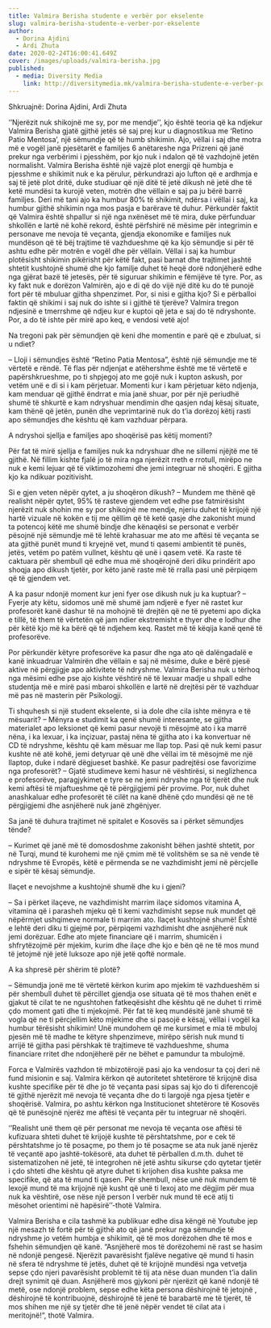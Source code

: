 ```yaml
---
title: Valmira Berisha studente e verbër por ekselente
slug: valmira-berisha-studente-e-verber-por-ekselente
author:
  - Dorina Ajdini
  - Ardi Zhuta
date: 2020-02-24T16:00:41.649Z
cover: /images/uploads/valmira-berisha.jpg
published:
  - media: Diversity Media
    link: http://diversitymedia.mk/valmira-berisha-studente-e-verber-por-ekselente/
---
```


Shkruajnë: Dorina Ajdini, Ardi Zhuta

‘’Njerëzit nuk shikojnë me sy, por me mendje’’, kjo është teoria që ka ndjekur Valmira Berisha gjatë gjithë jetës së saj prej kur u diagnostikua me ‘Retino Patio Mentosa’, një sëmundje që të humb shikimin. Ajo, vëllai i saj dhe motra më e vogël janë pjesëtarët e familjes 6 anëtareshe nga Prizreni që janë prekur nga verbërimi i pjesshëm, por kjo nuk i ndalon që të vazhdojnë jetën normalisht. Valmira Berisha është një vajzë plot energji që humbja e pjesshme e shikimit nuk e ka përulur, përkundrazi ajo lufton që e ardhmja e saj të jetë plot dritë, duke studiuar që një ditë të jetë dikush në jetë dhe të ketë mundësi ta kurojë veten, motrën dhe vëllain e saj pa ju bërë barrë familjes. Deri më tani ajo ka humbur 80% të shikimit, ndërsa i vëllai i saj, ka humbur gjithë shikimin nga mos pasja e barërave të duhur.
Përkundër faktit që Valmira është shpallur si një nga nxënëset më të mira, duke përfunduar shkollën e lartë në kohë rekord, është përfshirë në mësime për integrimin e personave me nevoja të veçanta, gjendja ekonomike e familjes nuk mundëson që të bëj trajtime të vazhdueshme që ka kjo sëmundje si për të ashtu edhe për motrën e vogël dhe për vëllain. Vëllai i saj ka humbur plotësisht shikimin pikërisht për këtë fakt, pasi barnat dhe trajtimet jashtë shtetit kushtojnë shumë dhe kjo familje duhet të heqë dorë ndonjëherë edhe nga gjërat bazë të jetesës, për të siguruar shikimin e fëmijëve të tyre. Por, as ky fakt nuk e dorëzon Valmirën, ajo e di që do vijë një ditë ku do të punojë fort për të mbuluar gjitha shpenzimet.
Por, si nisi e gjitha kjo? Si e përballoi faktin që shikimi i saj nuk do ishte si i gjithë të tjerëve? Valmira tregon ndjesinë e tmerrshme që ndjeu kur e kuptoi që jeta e saj do të ndryshonte. Por, a do të ishte për mirë apo keq, e vendosi vetë ajo!

Na tregoni pak për sëmundjen që keni dhe momentin e parë që e zbuluat, si u ndiet?

– Lloji i sëmundjes është “Retino Patia Mentosa”, është një sëmundje me të vërtetë e rëndë.
Të flas për ndjenjat e atëhershme është me të vërtetë e papërshkrueshme, po ti shpjegoj ato me gojë nuk i kupton askush, por vetëm unë e di si i kam përjetuar. Momenti kur i kam përjetuar këto ndjenja, kam menduar që gjithë ëndrrat e mia janë shuar, por për një periudhë shumë të shkurtë e kam ndryshuar mendimin dhe qasjen ndaj kësaj situate, kam thënë që jetën, punën dhe veprimtarinë nuk do t’ia dorëzoj këtij rasti apo sëmundjes dhe kështu që kam vazhduar përpara.

A ndryshoi sjellja e familjes apo shoqërisë pas këtij momenti?

Për fat të mirë sjellja e familjes nuk ka ndryshuar dhe ne sillemi njëjtë me të gjithë. Në fillim kishte fjalë jo të mira nga njerëzit rreth e rrotull, mirëpo ne nuk e kemi lejuar që të viktimozohemi dhe jemi integruar në shoqëri. E gjitha kjo ka ndikuar pozitivisht.

Si e gjen veten nëpër qytet, a ju shoqëron dikush?
– Mundem me thënë që realisht nëpër qytet, 95% të rasteve gjendem vet edhe pse fatmirësisht njerëzit nuk shohin me sy por shikojnë me mendje, njeriu duhet të krijojë një hartë vizuale në kokën e tij me qëllim që të ketë qasje dhe zakonisht mund ta potencoj këtë me shumë bindje dhe kënaqësi se personat e verbër pësojnë një sëmundje më të lehtë krahasuar me ato me aftësi të veçanta se ata gjithë punët mund ti kryejnë vet, mund ti qasemi ambientit të punës, jetës, vetëm po patëm vullnet, kështu që unë i qasem vetë. Ka raste të caktuara për shembull që edhe mua më shoqërojnë deri diku prindërit apo shoqja apo dikush tjetër, por këto janë raste më të rralla pasi unë përpiqem që të gjendem vet.

A ka pasur ndonjë moment kur jeni fyer ose dikush nuk ju ka kuptuar?
– Fyerje aty këtu, sidomos unë më shumë jam ndjerë e fyer në rastet kur profesorët kanë dashur të na mohojnë të drejtën që ne të pyetemi apo diçka e tillë, të them të vërtetën që jam ndier ekstremisht e thyer dhe e lodhur dhe për këtë kjo më ka bërë që të ndjehem keq. Rastet më të këqija kanë qenë të profesorëve.

Por përkundër këtyre profesorëve ka pasur dhe nga ato që dalëngadalë e kanë inkuadruar Valmirën dhe vëllain e saj në mësime, duke e bërë pjesë aktive në përgjigje apo aktivitete të ndryshme. Valmira Berisha nuk u tërhoq nga mësimi edhe pse ajo kishte vështirë në të lexuar madje u shpall edhe studentja më e mirë pasi mbaroi shkollën e lartë në drejtësi për të vazhduar më pas në masterin për Psikologji.

Ti shquhesh si një student ekselente, si ia dole dhe cila ishte mënyra e të mësuarit?
– Mënyra e studimit ka qenë shumë interesante, se gjitha materialet apo leksionet që kemi pasur nevojë ti mësojmë ato i ka marrë nëna, i ka lexuar, i ka inçizuar, pastaj nëna të gjitha ato i ka konvertuar në CD të ndryshme, kështu që kam mësuar me llap top. Pasi që nuk kemi pasur kushte në atë kohë, jemi detyruar që unë dhe vëllai im të mësojmë me një llaptop, duke i ndarë dëgjueset bashkë.
Ke pasur padrejtësi ose favorizime nga profesorët?
– Gjatë studimeve kemi hasur në vështirësi, si neglizhenca e profesorëve, paragjykimet e tyre se ne jemi ndryshe nga të tjerët dhe nuk kemi aftësi të mjaftueshme që të përgjigjemi për provime. Por, nuk duhet anashkaluar edhe profesorët të cilët na kanë dhënë çdo mundësi që ne të përgjigjemi dhe asnjëherë nuk janë zhgënjyer.

Sa janë të duhura trajtimet në spitalet e Kosovës sa i përket sëmundjes tënde?

– Kurimet që janë më të domosdoshme zakonisht bëhen jashtë shtetit, por në Turqi, mund të kurohemi me një çmim më të volitshëm se sa në vende të ndryshme të Evropës, këtë e përmenda se ne vazhdimisht jemi në përcjelle e sipër të kësaj sëmundje.

Ilaçet e nevojshme a kushtojnë shumë dhe ku i gjeni?

– Sa i përket ilaçeve, ne vazhdimisht marrim ilaçe sidomos vitamina A, vitamina që i parasheh mjeku që ti kemi vazhdimisht sepse nuk mundet që nëpërmjet ushqimeve normale ti marrim ato. Ilaçet kushtojnë shumë! Është e lehtë deri diku ti gjejmë por, përpiqemi vazhdimisht dhe asnjëherë nuk jemi dorëzuar. Edhe ato mjete financiare që i marrim, shumicën i shfrytëzojmë për mjekim, kurim dhe ilaçe dhe kjo e bën që ne të mos mund të jetojmë një jetë luksoze apo një jetë qoftë normale.

A ka shpresë për shërim të plotë?

– Sëmundja jonë me të vërtetë kërkon kurim apo mjekim të vazhdueshëm si për shembull duhet të përcillet gjendja ose situata që të mos thahen enët e gjakut të cilat te ne ngushtohen fatkeqësisht dhe kështu që ne duhet ti rrimë çdo moment gati dhe ti mjekojmë. Për fat të keq mundësitë janë shumë të vogla që ne ti përcjellim këto mjekime dhe si pasojë e kësaj, vëllai i vogël ka humbur tërësisht shikimin! Unë mundohem që me kursimet e mia të mbuloj pjesën më të madhe te këtyre shpenzimeve, mirëpo sërish nuk mund ti arrijë të gjitha pasi përshkak të trajtimeve të vazhdueshme, shuma financiare rritet dhe ndonjëherë për ne bëhet e pamundur ta mbulojmë.

Forca e Valmirës vazhdon të mbizotërojë pasi ajo ka vendosur ta çoj deri në fund misionin e saj. Valmira kërkon që autoritetet shtetërore të krijojnë disa kushte specifike për të dhe jo të veçanta pasi sipas saj kjo do ti diferencojë të gjithë njerëzit më nevoja të veçanta dhe do ti largojë nga pjesa tjetër e shoqërisë. Valmira, po ashtu kërkon nga Institucionet shtetërore të Kosovës që të punësojnë njerëz me aftësi të veçanta për tu integruar në shoqëri.

‘’Realisht unë them që për personat me nevoja të veçanta ose aftësi të kufizuara shteti duhet të krijojë kushte të përshtatshme, por e cek të përshtatshme jo të posaçme, po them jo të posaçme se ata nuk janë njerëz të veçantë apo jashtë-tokësorë, ata duhet të përballen d.m.th. duhet të sistematizohen në jetë, të integrohen në jetë ashtu sikurse çdo qytetar tjetër i çdo shteti dhe kështu që atyre duhet ti krijohen disa kushte paksa me specifike, që ata të mund ti qasen. Për shembull, nëse unë nuk mundem të lexojë mund të ma krijojnë një kusht që unë ti lexoj ato me dëgjim për mua nuk ka vështirë, ose nëse një person I verbër nuk mund të ecë atij ti mësohet orientimi në hapësirë’’-thotë Valmira.

Valmira Berisha e cila tashmë ka publikuar edhe disa këngë në Youtube jep një mesazh të fortë për të gjithë ato që janë prekur nga sëmundje të ndryshme jo vetëm humbja e shikimit, që të mos dorëzohen dhe të mos e fshehin sëmundjen që kanë.
“Asnjëherë mos të dorëzohemi në rast se hasim në ndonjë pengesë. Njerëzit pavarësisht fjalëve negative që mund ti hasin në sfera të ndryshme të jetës, duhet që të krijojnë mundësi nga vetvetja sepse çdo njeri pavarësisht problemit të tij ata nëse duan munden t’ia dalin drejt synimit që duan. Asnjëherë mos gjykoni për njerëzit që kanë ndonjë të metë, ose ndonjë problem, sepse edhe këta persona dëshirojnë të jetojnë , dëshirojnë të kontribuojnë, dëshirojnë të jenë të barabartë me të tjerët, të mos shihen me një sy tjetër dhe të jenë nëpër vendet të cilat ata i meritojnë!”, thotë Valmira.
